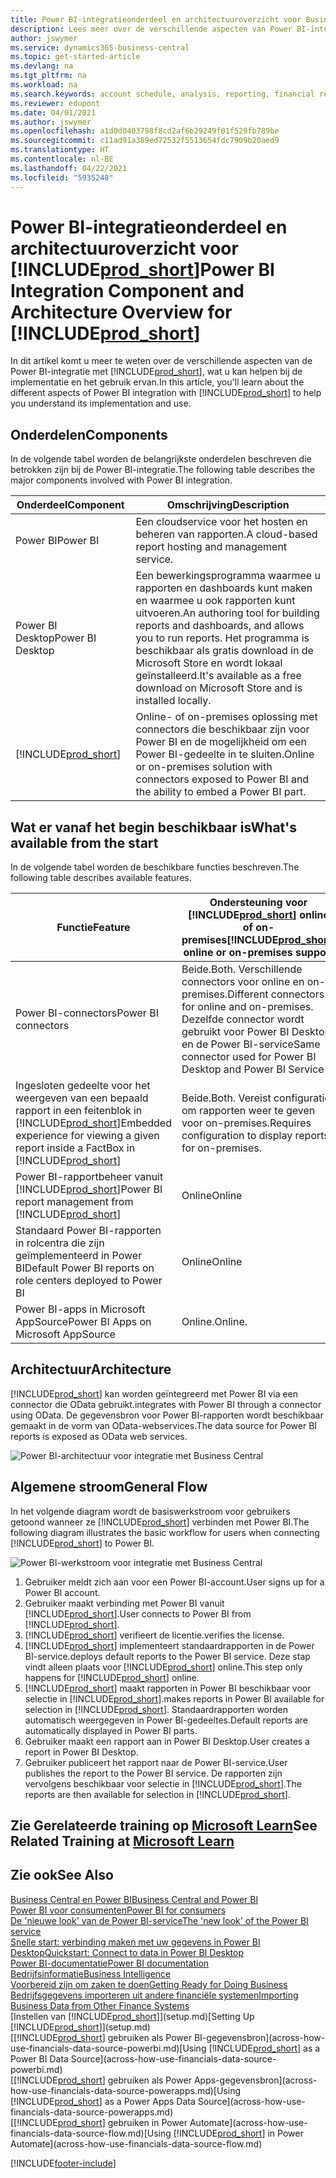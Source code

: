 ```yaml
---
title: Power BI-integratieonderdeel en architectuuroverzicht voor Business Central | Microsoft Docs
description: Lees meer over de verschillende aspecten van Power BI-integratie met Business Central.
author: jswymer
ms.service: dynamics365-business-central
ms.topic: get-started-article
ms.devlang: na
ms.tgt_pltfrm: na
ms.workload: na
ms.search.keywords: account schedule, analysis, reporting, financial report, business intelligence, KPI
ms.reviewer: edupont
ms.date: 04/01/2021
ms.author: jswymer
ms.openlocfilehash: a1d0d0403798f8cd2af6b29249f01f529fb789be
ms.sourcegitcommit: c11ad91a389ed72532f5513654fdc7909b20aed9
ms.translationtype: HT
ms.contentlocale: nl-BE
ms.lasthandoff: 04/22/2021
ms.locfileid: "5935248"
---
```

# <a name="power-bi-integration-component-and-architecture-overview-for-prod_short"></a><span data-ttu-id="83098-103">Power BI-integratieonderdeel en architectuuroverzicht voor [!INCLUDE[prod_short](includes/prod_short.md)]</span><span class="sxs-lookup"><span data-stu-id="83098-103">Power BI Integration Component and Architecture Overview for [!INCLUDE[prod_short](includes/prod_short.md)]</span></span>

<span data-ttu-id="83098-104">In dit artikel komt u meer te weten over de verschillende aspecten van de Power BI-integratie met [!INCLUDE[prod_short](includes/prod_short.md)], wat u kan helpen bij de implementatie en het gebruik ervan.</span><span class="sxs-lookup"><span data-stu-id="83098-104">In this article, you'll learn about the different aspects of Power BI integration with [!INCLUDE[prod_short](includes/prod_short.md)] to help you understand its implementation and use.</span></span>

## <a name="components"></a><span data-ttu-id="83098-105">Onderdelen</span><span class="sxs-lookup"><span data-stu-id="83098-105">Components</span></span>

<span data-ttu-id="83098-106">In de volgende tabel worden de belangrijkste onderdelen beschreven die betrokken zijn bij de Power BI-integratie.</span><span class="sxs-lookup"><span data-stu-id="83098-106">The following table describes the major components involved with Power BI integration.</span></span>

|<span data-ttu-id="83098-107">Onderdeel</span><span class="sxs-lookup"><span data-stu-id="83098-107">Component</span></span>|<span data-ttu-id="83098-108">Omschrijving</span><span class="sxs-lookup"><span data-stu-id="83098-108">Description</span></span>|
|---------|-----------|
|<span data-ttu-id="83098-109">Power BI</span><span class="sxs-lookup"><span data-stu-id="83098-109">Power BI</span></span>|<span data-ttu-id="83098-110">Een cloudservice voor het hosten en beheren van rapporten.</span><span class="sxs-lookup"><span data-stu-id="83098-110">A cloud-based report hosting and management service.</span></span>|
|<span data-ttu-id="83098-111">Power BI Desktop</span><span class="sxs-lookup"><span data-stu-id="83098-111">Power BI Desktop</span></span>|<span data-ttu-id="83098-112">Een bewerkingsprogramma waarmee u rapporten en dashboards kunt maken en waarmee u ook rapporten kunt uitvoeren.</span><span class="sxs-lookup"><span data-stu-id="83098-112">An authoring tool for building reports and dashboards, and allows you to run reports.</span></span> <span data-ttu-id="83098-113">Het programma is beschikbaar als gratis download in de Microsoft Store en wordt lokaal geïnstalleerd.</span><span class="sxs-lookup"><span data-stu-id="83098-113">It's available as a free download on Microsoft Store and is installed locally.</span></span>|
|[!INCLUDE[prod_short](includes/prod_short.md)]|<span data-ttu-id="83098-114">Online- of on-premises oplossing met connectors die beschikbaar zijn voor Power BI en de mogelijkheid om een Power BI-gedeelte in te sluiten.</span><span class="sxs-lookup"><span data-stu-id="83098-114">Online or on-premises solution with connectors exposed to Power BI and the ability to embed a Power BI part.</span></span>|

## <a name="whats-available-from-the-start"></a><span data-ttu-id="83098-115">Wat er vanaf het begin beschikbaar is</span><span class="sxs-lookup"><span data-stu-id="83098-115">What's available from the start</span></span>

<span data-ttu-id="83098-116">In de volgende tabel worden de beschikbare functies beschreven.</span><span class="sxs-lookup"><span data-stu-id="83098-116">The following table describes available features.</span></span>

|<span data-ttu-id="83098-117">Functie</span><span class="sxs-lookup"><span data-stu-id="83098-117">Feature</span></span>|<span data-ttu-id="83098-118">Ondersteuning voor [!INCLUDE[prod_short](includes/prod_short.md)] online of on-premises</span><span class="sxs-lookup"><span data-stu-id="83098-118">[!INCLUDE[prod_short](includes/prod_short.md)] online or on-premises support</span></span>|
|-------|---------------------|
|<span data-ttu-id="83098-119">Power BI-connectors</span><span class="sxs-lookup"><span data-stu-id="83098-119">Power BI connectors</span></span>|<span data-ttu-id="83098-120">Beide.</span><span class="sxs-lookup"><span data-stu-id="83098-120">Both.</span></span> <span data-ttu-id="83098-121">Verschillende connectors voor online en on-premises.</span><span class="sxs-lookup"><span data-stu-id="83098-121">Different connectors for online and on-premises.</span></span> <span data-ttu-id="83098-122">Dezelfde connector wordt gebruikt voor Power BI Desktop en de Power BI-service</span><span class="sxs-lookup"><span data-stu-id="83098-122">Same connector used for Power BI Desktop and Power BI Service</span></span> |
|<span data-ttu-id="83098-123">Ingesloten gedeelte voor het weergeven van een bepaald rapport in een feitenblok in [!INCLUDE[prod_short](includes/prod_short.md)]</span><span class="sxs-lookup"><span data-stu-id="83098-123">Embedded experience for viewing a given report inside a FactBox in [!INCLUDE[prod_short](includes/prod_short.md)]</span></span>|<span data-ttu-id="83098-124">Beide.</span><span class="sxs-lookup"><span data-stu-id="83098-124">Both.</span></span> <span data-ttu-id="83098-125">Vereist configuratie om rapporten weer te geven voor on-premises.</span><span class="sxs-lookup"><span data-stu-id="83098-125">Requires configuration to display reports for on-premises.</span></span>|
|<span data-ttu-id="83098-126">Power BI-rapportbeheer vanuit [!INCLUDE[prod_short](includes/prod_short.md)]</span><span class="sxs-lookup"><span data-stu-id="83098-126">Power BI report management from [!INCLUDE[prod_short](includes/prod_short.md)]</span></span>|<span data-ttu-id="83098-127">Online</span><span class="sxs-lookup"><span data-stu-id="83098-127">Online</span></span>|
|<span data-ttu-id="83098-128">Standaard Power BI-rapporten in rolcentra die zijn geïmplementeerd in Power BI</span><span class="sxs-lookup"><span data-stu-id="83098-128">Default Power BI reports on role centers deployed to Power BI</span></span>|<span data-ttu-id="83098-129">Online</span><span class="sxs-lookup"><span data-stu-id="83098-129">Online</span></span>|
|<span data-ttu-id="83098-130">Power BI-apps in Microsoft AppSource</span><span class="sxs-lookup"><span data-stu-id="83098-130">Power BI Apps on Microsoft AppSource</span></span>|<span data-ttu-id="83098-131">Online.</span><span class="sxs-lookup"><span data-stu-id="83098-131">Online.</span></span>|

## <a name="architecture"></a><span data-ttu-id="83098-132">Architectuur</span><span class="sxs-lookup"><span data-stu-id="83098-132">Architecture</span></span>

[!INCLUDE[prod_short](includes/prod_short.md)] <span data-ttu-id="83098-133">kan worden geïntegreerd met Power BI via een connector die OData gebruikt.</span><span class="sxs-lookup"><span data-stu-id="83098-133">integrates with Power BI through a connector using OData.</span></span> <span data-ttu-id="83098-134">De gegevensbron voor Power BI-rapporten wordt beschikbaar gemaakt in de vorm van OData-webservices.</span><span class="sxs-lookup"><span data-stu-id="83098-134">The data source for Power BI reports is exposed as OData web services.</span></span>

![Power BI-architectuur voor integratie met Business Central](./media/power-bi-architecture.png)

## <a name="general-flow"></a><span data-ttu-id="83098-136">Algemene stroom</span><span class="sxs-lookup"><span data-stu-id="83098-136">General Flow</span></span>

<span data-ttu-id="83098-137">In het volgende diagram wordt de basiswerkstroom voor gebruikers getoond wanneer ze [!INCLUDE[prod_short](includes/prod_short.md)] verbinden met Power BI.</span><span class="sxs-lookup"><span data-stu-id="83098-137">The following diagram illustrates the basic workflow for users when connecting [!INCLUDE[prod_short](includes/prod_short.md)] to Power BI.</span></span>

![Power BI-werkstroom voor integratie met Business Central](./media/power-bi-flow.png)

1. <span data-ttu-id="83098-139">Gebruiker meldt zich aan voor een Power BI-account.</span><span class="sxs-lookup"><span data-stu-id="83098-139">User signs up for a Power BI account.</span></span>
2. <span data-ttu-id="83098-140">Gebruiker maakt verbinding met Power BI vanuit [!INCLUDE[prod_short](includes/prod_short.md)].</span><span class="sxs-lookup"><span data-stu-id="83098-140">User connects to Power BI from [!INCLUDE[prod_short](includes/prod_short.md)].</span></span>
3. [!INCLUDE[prod_short](includes/prod_short.md)] <span data-ttu-id="83098-141">verifieert de licentie.</span><span class="sxs-lookup"><span data-stu-id="83098-141">verifies the license.</span></span>
4. [!INCLUDE[prod_short](includes/prod_short.md)] <span data-ttu-id="83098-142">implementeert standaardrapporten in de Power BI-service.</span><span class="sxs-lookup"><span data-stu-id="83098-142">deploys default reports to the Power BI service.</span></span> <span data-ttu-id="83098-143">Deze stap vindt alleen plaats voor [!INCLUDE[prod_short](includes/prod_short.md)] online.</span><span class="sxs-lookup"><span data-stu-id="83098-143">This step only happens for [!INCLUDE[prod_short](includes/prod_short.md)] online.</span></span>
5. [!INCLUDE[prod_short](includes/prod_short.md)] <span data-ttu-id="83098-144">maakt rapporten in Power BI beschikbaar voor selectie in [!INCLUDE[prod_short](includes/prod_short.md)].</span><span class="sxs-lookup"><span data-stu-id="83098-144">makes reports in Power BI available for selection in [!INCLUDE[prod_short](includes/prod_short.md)].</span></span> <span data-ttu-id="83098-145">Standaardrapporten worden automatisch weergegeven in Power BI-gedeeltes.</span><span class="sxs-lookup"><span data-stu-id="83098-145">Default reports are automatically displayed in Power BI parts.</span></span>
6. <span data-ttu-id="83098-146">Gebruiker maakt een rapport aan in Power BI Desktop.</span><span class="sxs-lookup"><span data-stu-id="83098-146">User creates a report in Power BI Desktop.</span></span>
7. <span data-ttu-id="83098-147">Gebruiker publiceert het rapport naar de Power BI-service.</span><span class="sxs-lookup"><span data-stu-id="83098-147">User publishes the report to the Power BI service.</span></span> <span data-ttu-id="83098-148">De rapporten zijn vervolgens beschikbaar voor selectie in [!INCLUDE[prod_short](includes/prod_short.md)].</span><span class="sxs-lookup"><span data-stu-id="83098-148">The reports are then available for selection in [!INCLUDE[prod_short](includes/prod_short.md)].</span></span>

## <a name="see-related-training-at-microsoft-learn"></a><span data-ttu-id="83098-149">Zie Gerelateerde training op [Microsoft Learn](/learn/modules/configure-powerbi-excel-dynamics-365-business-central/index)</span><span class="sxs-lookup"><span data-stu-id="83098-149">See Related Training at [Microsoft Learn](/learn/modules/configure-powerbi-excel-dynamics-365-business-central/index)</span></span>

## <a name="see-also"></a><span data-ttu-id="83098-150">Zie ook</span><span class="sxs-lookup"><span data-stu-id="83098-150">See Also</span></span>

[<span data-ttu-id="83098-151">Business Central en Power BI</span><span class="sxs-lookup"><span data-stu-id="83098-151">Business Central and Power BI</span></span>](admin-powerbi.md)  
[<span data-ttu-id="83098-152">Power BI voor consumenten</span><span class="sxs-lookup"><span data-stu-id="83098-152">Power BI for consumers</span></span>](/power-bi/consumer/end-user-consumer)  
[<span data-ttu-id="83098-153">De 'nieuwe look' van de Power BI-service</span><span class="sxs-lookup"><span data-stu-id="83098-153">The 'new look' of the Power BI service</span></span>](/power-bi/service-new-look)  
[<span data-ttu-id="83098-154">Snelle start: verbinding maken met uw gegevens in Power BI Desktop</span><span class="sxs-lookup"><span data-stu-id="83098-154">Quickstart: Connect to data in Power BI Desktop</span></span>](/power-bi/desktop-quickstart-connect-to-data)  
[<span data-ttu-id="83098-155">Power BI-documentatie</span><span class="sxs-lookup"><span data-stu-id="83098-155">Power BI documentation</span></span>](/power-bi/)  
[<span data-ttu-id="83098-156">Bedrijfsinformatie</span><span class="sxs-lookup"><span data-stu-id="83098-156">Business Intelligence</span></span>](bi.md)  
[<span data-ttu-id="83098-157">Voorbereid zijn om zaken te doen</span><span class="sxs-lookup"><span data-stu-id="83098-157">Getting Ready for Doing Business</span></span>](ui-get-ready-business.md)  
[<span data-ttu-id="83098-158">Bedrijfsgegevens importeren uit andere financiële systemen</span><span class="sxs-lookup"><span data-stu-id="83098-158">Importing Business Data from Other Finance Systems</span></span>](across-import-data-configuration-packages.md)  
<span data-ttu-id="83098-159">[Instellen van [!INCLUDE[prod_short](includes/prod_short.md)]](setup.md)</span><span class="sxs-lookup"><span data-stu-id="83098-159">[Setting Up [!INCLUDE[prod_short](includes/prod_short.md)]](setup.md)</span></span>  
<span data-ttu-id="83098-160">[[!INCLUDE[prod_short](includes/prod_short.md)] gebruiken als Power BI-gegevensbron](across-how-use-financials-data-source-powerbi.md)</span><span class="sxs-lookup"><span data-stu-id="83098-160">[Using [!INCLUDE[prod_short](includes/prod_short.md)] as a Power BI Data Source](across-how-use-financials-data-source-powerbi.md)</span></span>  
<span data-ttu-id="83098-161">[[!INCLUDE[prod_short](includes/prod_short.md)] gebruiken als Power Apps-gegevensbron](across-how-use-financials-data-source-powerapps.md)</span><span class="sxs-lookup"><span data-stu-id="83098-161">[Using [!INCLUDE[prod_short](includes/prod_short.md)] as a Power Apps Data Source](across-how-use-financials-data-source-powerapps.md)</span></span>  
<span data-ttu-id="83098-162">[[!INCLUDE[prod_short](includes/prod_short.md)] gebruiken in Power Automate](across-how-use-financials-data-source-flow.md)</span><span class="sxs-lookup"><span data-stu-id="83098-162">[Using [!INCLUDE[prod_short](includes/prod_short.md)] in Power Automate](across-how-use-financials-data-source-flow.md)</span></span>  


[!INCLUDE[footer-include](includes/footer-banner.md)]